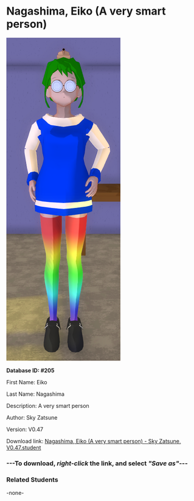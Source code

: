 # Nagashima, Eiko (A very smart person)

<img src="Files/Nagashima, Eiko (A very smart person).png" title="Nagashima, Eiko (A very smart person) - Sky Zatsune, V0.47">

**Database ID: #205**

First Name: Eiko

Last Name: Nagashima

Description: A very smart person

Author: Sky Zatsune

Version: V0.47

Download link: <a href="https://raw.githubusercontent.com/Arbiter1223/Daigaku-Gurashi-Custom-Students/master/Students/Files/Nagashima%2C%20Eiko%20(A%20very%20smart%20person)%20-%20Sky%20Zatsune%2C%20V0.47.student">Nagashima, Eiko (A very smart person) - Sky Zatsune, V0.47.student</a>

### ---**To download, _right-click_ the link, and select _"Save as"_**---

### Related Students

-none-
